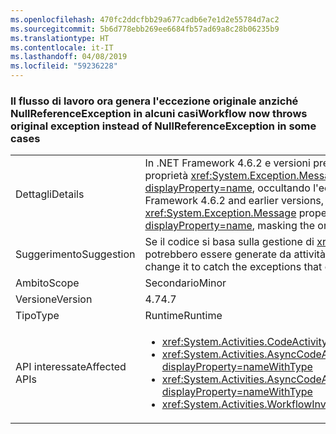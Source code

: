 ```yaml
---
ms.openlocfilehash: 470fc2ddcfbb29a677cadb6e7e1d2e55784d7ac2
ms.sourcegitcommit: 5b6d778ebb269ee6684fb57ad69a8c28b06235b9
ms.translationtype: HT
ms.contentlocale: it-IT
ms.lasthandoff: 04/08/2019
ms.locfileid: "59236228"
---
```

### <a name="workflow-now-throws-original-exception-instead-of-nullreferenceexception-in-some-cases"></a><span data-ttu-id="b3c16-101">Il flusso di lavoro ora genera l'eccezione originale anziché NullReferenceException in alcuni casi</span><span class="sxs-lookup"><span data-stu-id="b3c16-101">Workflow now throws original exception instead of NullReferenceException in some cases</span></span>

|   |   |
|---|---|
|<span data-ttu-id="b3c16-102">Dettagli</span><span class="sxs-lookup"><span data-stu-id="b3c16-102">Details</span></span>|<span data-ttu-id="b3c16-103">In .NET Framework 4.6.2 e versioni precedenti, quando il metodo Execute di un'attività flusso di lavoro genera un'eccezione con un valore <code>null</code> per la proprietà <xref:System.Exception.Message>, il runtime del flusso di lavoro System.Activities genera un <xref:System.NullReferenceException?displayProperty=name>, occultando l'eccezione originale. In .NET Framework 4.7 viene generata l'eccezione occultata in precedenza.</span><span class="sxs-lookup"><span data-stu-id="b3c16-103">In the .NET Framework 4.6.2 and earlier versions, when the Execute method of a workflow activity throws an exception with a <code>null</code> value for the <xref:System.Exception.Message> property, the System.Activities Workflow runtime throws a <xref:System.NullReferenceException?displayProperty=name>, masking the original exception.In the .NET Framework 4.7, the previously masked exception is thrown.</span></span>|
|<span data-ttu-id="b3c16-104">Suggerimento</span><span class="sxs-lookup"><span data-stu-id="b3c16-104">Suggestion</span></span>|<span data-ttu-id="b3c16-105">Se il codice si basa sulla gestione di <xref:System.NullReferenceException?displayProperty=name>, modificarlo per intercettare le eccezioni che potrebbero essere generate da attività personalizzate.</span><span class="sxs-lookup"><span data-stu-id="b3c16-105">If your code relies on handling the <xref:System.NullReferenceException?displayProperty=name>, change it to catch the exceptions that could be thrown from your custom activities.</span></span>|
|<span data-ttu-id="b3c16-106">Ambito</span><span class="sxs-lookup"><span data-stu-id="b3c16-106">Scope</span></span>|<span data-ttu-id="b3c16-107">Secondario</span><span class="sxs-lookup"><span data-stu-id="b3c16-107">Minor</span></span>|
|<span data-ttu-id="b3c16-108">Versione</span><span class="sxs-lookup"><span data-stu-id="b3c16-108">Version</span></span>|<span data-ttu-id="b3c16-109">4.7</span><span class="sxs-lookup"><span data-stu-id="b3c16-109">4.7</span></span>|
|<span data-ttu-id="b3c16-110">Tipo</span><span class="sxs-lookup"><span data-stu-id="b3c16-110">Type</span></span>|<span data-ttu-id="b3c16-111">Runtime</span><span class="sxs-lookup"><span data-stu-id="b3c16-111">Runtime</span></span>|
|<span data-ttu-id="b3c16-112">API interessate</span><span class="sxs-lookup"><span data-stu-id="b3c16-112">Affected APIs</span></span>|<ul><li><xref:System.Activities.CodeActivity.Execute(System.Activities.CodeActivityContext)?displayProperty=nameWithType></li><li><xref:System.Activities.AsyncCodeActivity.BeginExecute(System.Activities.AsyncCodeActivityContext,System.AsyncCallback,System.Object)?displayProperty=nameWithType></li><li><xref:System.Activities.AsyncCodeActivity%601.BeginExecute(System.Activities.AsyncCodeActivityContext,System.AsyncCallback,System.Object)?displayProperty=nameWithType></li><li><xref:System.Activities.WorkflowInvoker.Invoke?displayProperty=nameWithType></li></ul>|
